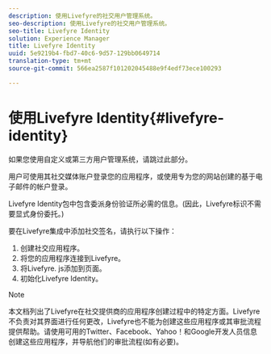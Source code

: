 ```yaml
---
description: 使用Livefyre的社交用户管理系统。
seo-description: 使用Livefyre的社交用户管理系统。
seo-title: Livefyre Identity
solution: Experience Manager
title: Livefyre Identity
uuid: 5e9219b4-fbd7-40c6-9d57-129bb0649714
translation-type: tm+mt
source-git-commit: 566ea2587f101202045488e9f4edf73ece100293

---
```



# 使用Livefyre Identity{#livefyre-identity}

如果您使用自定义或第三方用户管理系统，请跳过此部分。

用户可使用其社交媒体账户登录您的应用程序，或使用专为您的网站创建的基于电子邮件的帐户登录。

Livefyre Identity包中包含委派身份验证所必需的信息。(因此，Livefyre标识不需要显式身份委托。)

要在Livefyre集成中添加社交签名，请执行以下操作：

1. 创建社交应用程序。
1. 将您的应用程序连接到Livefyre。
1. 将Livefyre. js添加到页面。
1. 初始化Livefyre Identity。

>[!NOTE]
>
>本文档列出了Livefyre在社交提供商的应用程序创建过程中的特定方面。Livefyre不负责对其界面进行任何更改，Livefyre也不能为创建这些应用程序或其审批流程提供帮助。请使用可用的Twitter、Facebook、Yahoo！和Google开发人员信息创建这些应用程序，并导航他们的审批流程(如有必要)。


